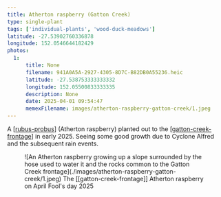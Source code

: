 ```yaml
---
title: Atherton raspberry (Gatton Creek)
type: single-plant
tags: ['individual-plants', 'wood-duck-meadows']
latitude: -27.53902760336878
longitude: 152.0546644182429
photos:
  1:
      title: None
      filename: 941A0A5A-2927-4305-8D7C-B82DB0A55236.heic
      latitude: -27.538753333333332
      longitude: 152.05500833333335
      description: None
      date: 2025-04-01 09:54:47
      memexFilename: images/atherton-raspberry-gatton-creek/1.jpeg
---
```




A [[rubus-probus]] (Atherton raspberry) planted out to the [[gatton-creek-frontage]] in early 2025. Seeing some good growth due to Cyclone Alfred and the subsequent rain events.

<figure markdown>
![An Atherton raspberry growing up a slope surrounded by the hose used to water it and the rocks common to the Gatton Creek frontage](./images/atherton-raspberry-gatton-creek/1.jpeg)
<caption>The [[gatton-creek-frontage]] Atherton raspberry on April Fool's day 2025</caption>
</figure>

[//begin]: # "Autogenerated link references for markdown compatibility"
[rubus-probus]: ../plants/rubus-probus "Rubus probus (Atherton raspberry)"
[gatton-creek-frontage]: ../gatton-creek-frontage "Gatton creek frontage"
[//end]: # "Autogenerated link references"